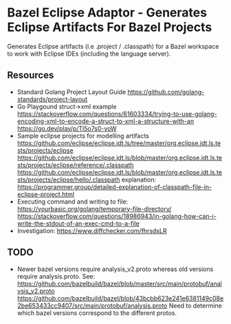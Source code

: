# Bazel Eclipse Adaptor - Generates Eclipse Artifacts For Bazel Projects

Generates Eclipse artifacts (i.e .project / .classpath) for a Bazel workspace to work with Eclipse IDEs (including the language server).

## Resources

- Standard Golang Project Layout Guide
  https://github.com/golang-standards/project-layout
- Go Playgound struct->xml example
  https://stackoverflow.com/questions/61603334/trying-to-use-golang-encoding-xml-to-encode-a-struct-to-xml-a-structure-with-an
  https://go.dev/play/p/Tl5o7s0-voW
- Sample eclipse projects for modelling artifacts
  https://github.com/eclipse/eclipse.jdt.ls/tree/master/org.eclipse.jdt.ls.tests/projects/eclipse
  https://github.com/eclipse/eclipse.jdt.ls/blob/master/org.eclipse.jdt.ls.tests/projects/eclipse/reference/.classpath
      https://github.com/eclipse/eclipse.jdt.ls/blob/master/org.eclipse.jdt.ls.tests/projects/eclipse/hello/.classpath
  explanation: https://programmer.group/detailed-explanation-of-classpath-file-in-eclipse-project.html
- Executing command and writing to file:
  https://yourbasic.org/golang/temporary-file-directory/
  https://stackoverflow.com/questions/18986943/in-golang-how-can-i-write-the-stdout-of-an-exec-cmd-to-a-file
- Investigation: https://www.diffchecker.com/fhrsdsLR

## TODO

- Newer bazel versions require analysis_v2.proto whereas old versions require analysis.proto. See:
  https://github.com/bazelbuild/bazel/blob/master/src/main/protobuf/analysis_v2.proto
  https://github.com/bazelbuild/bazel/blob/43bcbb623e241e6381149c08e2be653433cc9407/src/main/protobuf/analysis.proto
  Need to determine which bazel versions correspond to the different protos.
